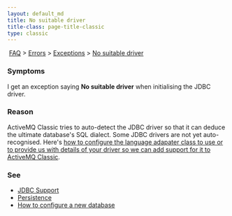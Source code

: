 ```yaml
---
layout: default_md
title: No suitable driver 
title-class: page-title-classic
type: classic
---
```


 [FAQ](faq) > [Errors](errors) > [Exceptions](exceptions) > [No suitable driver](no-suitable-driver)


### Symptoms

I get an exception saying **No suitable driver** when initialising the JDBC driver.

### Reason

ActiveMQ Classic tries to auto-detect the JDBC driver so that it can deduce the ultimate database's SQL dialect. Some JDBC drivers are not yet auto-recognised. Here's [how to configure the language adapater class to use or to provide us with details of your driver so we can add support for it to ActiveMQ Classic](jdbc-support).

### See

*   [JDBC Support](jdbc-support)
*   [Persistence](persistence)
*   [How to configure a new database](how-to-configure-a-new-database)

